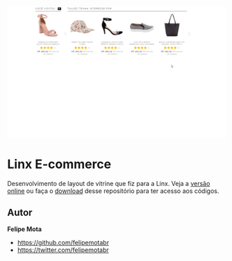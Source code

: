 ![Demo](https://raw.githubusercontent.com/felipemotabr/Linx-E-commerce/master/screen.gif)

# Linx E-commerce
Desenvolvimento de layout de vitrine que fiz para a Linx. Veja a 
[versão online](https://felipemotabr.github.io/Linx-E-commerce) ou faça o [download](https://github.com/felipemotabr/Linx-E-commerce/archive/master.zip) 
desse repositório para ter acesso aos códigos.

## Autor

**Felipe Mota**
- <https://github.com/felipemotabr>
- <https://twitter.com/felipemotabr>
